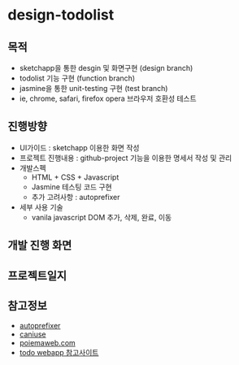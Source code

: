 # design-todolist


## 목적 
   - sketchapp을 통한 desgin 및 화면구현 (design branch)
   - todolist 기능 구현 (function branch) 
   - jasmine을 통한 unit-testing 구현 (test branch)  
   - ie, chrome, safari, firefox opera 브라우저 호환성 테스트

## 진행방향  
   - UI가이드 : sketchapp 이용한 화면 작성 
   - 프로젝트 진행내용 : github-project 기능을 이용한 명세서 작성 및 관리 
   - 개발스펙 
      - HTML + CSS + Javascript 
      - Jasmine 테스팅 코드 구현  
      - 추가 고려사항 : autoprefixer 
   - 세부 사용 기술 
     - vanila javascript DOM 추가, 삭제, 완료, 이동 

## 개발 진행 화면 


## 프로젝트일지 


## 참고정보 
   - [autoprefixer](https://www.npmjs.com/package/autoprefixer) 
   - [caniuse](https://caniuse.com) 
   - [poiemaweb.com](http://poiemaweb.com/) 
   - [todo webapp 참고사이트](https://velopert.com/3480)